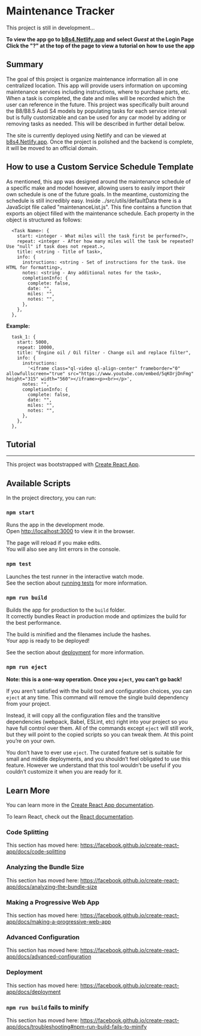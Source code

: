 # Maintenance Tracker

This project is still in development...

**To view the app go to [b8s4.Netlify.app](b8s4.netlify.app) and select _Guest_ at the Login Page**
**Click the "?" at the top of the page to view a tutorial on how to use the app**

## Summary

The goal of this project is organize maintenance information all in one centralized location. This app will provide users information on upcoming maintenance services including instructions, where to purchase parts, etc. When a task is completed, the date and miles will be recorded which the user can reference in the future. This project was specifically built around the B8/B8.5 Audi S4 models by populating tasks for each service interval but is fully customizable and can be used for any car model by adding or removing tasks as needed. This will be described in further detail below.

The site is currently deployed using Netlify and can be viewed at [b8s4.Netlify.app](b8s4.netlify.app). Once the project is polished and the backend is complete, it will be moved to an official domain.

## How to use a Custom Service Schedule Template

As mentioned, this app was designed around the maintenance schedule of a specific make and model however, allowing users to easily import their own schedule is one of the future goals. In the meantime, customizing the schedule is still incredibly easy. Inside ../src/utils/defaultData there is a JavaScipt file called "maintenanceList.js". This fine contains a function that exports an object filled with the maintenance schedule. Each property in the object is structured as follows:

```
  <Task Name>: {
    start: <integer - What miles will the task first be performed?>,
    repeat: <integer - After how many miles will the task be repeated? Use "null" if task does not repeat.>,
    title: <string - Title of task>,
    info: {
      instructions: <string - Set of instructions for the task. Use HTML for formatting>,
      notes: <string - Any additional notes for the task>,
      completionInfo: {
        complete: false,
        date: "",
        miles: "",
        notes: "",
      },
    },
  },
```

**Example:**

```
  task_1: {
    start: 5000,
    repeat: 10000,
    title: "Engine oil / Oil filter - Change oil and replace filter",
    info: {
      instructions:
        '<iframe class="ql-video ql-align-center" frameborder="0" allowfullscreen="true" src="https://www.youtube.com/embed/5qKOrjDnFmg" height="315" width="560"></iframe><p><br></p>',
      notes: "",
      completionInfo: {
        complete: false,
        date: "",
        miles: "",
        notes: "",
      },
    },
  },
```

## Tutorial

---

This project was bootstrapped with [Create React App](https://github.com/facebook/create-react-app).

## Available Scripts

In the project directory, you can run:

### `npm start`

Runs the app in the development mode.<br />
Open [http://localhost:3000](http://localhost:3000) to view it in the browser.

The page will reload if you make edits.<br />
You will also see any lint errors in the console.

### `npm test`

Launches the test runner in the interactive watch mode.<br />
See the section about [running tests](https://facebook.github.io/create-react-app/docs/running-tests) for more information.

### `npm run build`

Builds the app for production to the `build` folder.<br />
It correctly bundles React in production mode and optimizes the build for the best performance.

The build is minified and the filenames include the hashes.<br />
Your app is ready to be deployed!

See the section about [deployment](https://facebook.github.io/create-react-app/docs/deployment) for more information.

### `npm run eject`

**Note: this is a one-way operation. Once you `eject`, you can’t go back!**

If you aren’t satisfied with the build tool and configuration choices, you can `eject` at any time. This command will remove the single build dependency from your project.

Instead, it will copy all the configuration files and the transitive dependencies (webpack, Babel, ESLint, etc) right into your project so you have full control over them. All of the commands except `eject` will still work, but they will point to the copied scripts so you can tweak them. At this point you’re on your own.

You don’t have to ever use `eject`. The curated feature set is suitable for small and middle deployments, and you shouldn’t feel obligated to use this feature. However we understand that this tool wouldn’t be useful if you couldn’t customize it when you are ready for it.

## Learn More

You can learn more in the [Create React App documentation](https://facebook.github.io/create-react-app/docs/getting-started).

To learn React, check out the [React documentation](https://reactjs.org/).

### Code Splitting

This section has moved here: https://facebook.github.io/create-react-app/docs/code-splitting

### Analyzing the Bundle Size

This section has moved here: https://facebook.github.io/create-react-app/docs/analyzing-the-bundle-size

### Making a Progressive Web App

This section has moved here: https://facebook.github.io/create-react-app/docs/making-a-progressive-web-app

### Advanced Configuration

This section has moved here: https://facebook.github.io/create-react-app/docs/advanced-configuration

### Deployment

This section has moved here: https://facebook.github.io/create-react-app/docs/deployment

### `npm run build` fails to minify

This section has moved here: https://facebook.github.io/create-react-app/docs/troubleshooting#npm-run-build-fails-to-minify
